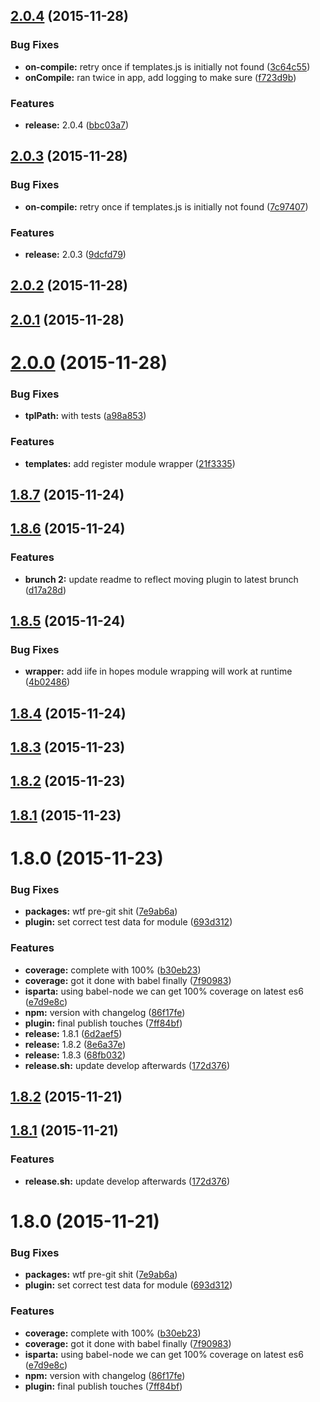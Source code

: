 <a name="2.0.4"></a>
## [2.0.4](https://github.com/j-walker23/angular-template-cache-brunch/compare/2.0.4...v2.0.4) (2015-11-28)


### Bug Fixes

* **on-compile:** retry once if templates.js is initially not found ([3c64c55](https://github.com/j-walker23/angular-template-cache-brunch/commit/3c64c55))
* **onCompile:** ran twice in app, add logging to make sure ([f723d9b](https://github.com/j-walker23/angular-template-cache-brunch/commit/f723d9b))

### Features

* **release:** 2.0.4 ([bbc03a7](https://github.com/j-walker23/angular-template-cache-brunch/commit/bbc03a7))



<a name="2.0.3"></a>
## [2.0.3](https://github.com/j-walker23/angular-template-cache-brunch/compare/2.0.3...v2.0.3) (2015-11-28)


### Bug Fixes

* **on-compile:** retry once if templates.js is initially not found ([7c97407](https://github.com/j-walker23/angular-template-cache-brunch/commit/7c97407))

### Features

* **release:** 2.0.3 ([9dcfd79](https://github.com/j-walker23/angular-template-cache-brunch/commit/9dcfd79))



<a name="2.0.2"></a>
## [2.0.2](https://github.com/j-walker23/angular-template-cache-brunch/compare/2.0.2...v2.0.2) (2015-11-28)




<a name="2.0.1"></a>
## [2.0.1](https://github.com/j-walker23/angular-template-cache-brunch/compare/2.0.1...v2.0.1) (2015-11-28)




<a name="2.0.0"></a>
# [2.0.0](https://github.com/j-walker23/angular-template-cache-brunch/compare/2.0.0...v2.0.0) (2015-11-28)


### Bug Fixes

* **tplPath:** with tests ([a98a853](https://github.com/j-walker23/angular-template-cache-brunch/commit/a98a853))

### Features

* **templates:** add register module wrapper ([21f3335](https://github.com/j-walker23/angular-template-cache-brunch/commit/21f3335))



<a name="1.8.7"></a>
## [1.8.7](https://github.com/j-walker23/angular-template-cache-brunch/compare/1.8.7...v1.8.7) (2015-11-24)




<a name="1.8.6"></a>
## [1.8.6](https://github.com/j-walker23/angular-template-cache-brunch/compare/1.8.6...v1.8.6) (2015-11-24)


### Features

* **brunch 2:** update readme to reflect moving plugin to latest brunch ([d17a28d](https://github.com/j-walker23/angular-template-cache-brunch/commit/d17a28d))



<a name="1.8.5"></a>
## [1.8.5](https://github.com/j-walker23/angular-template-cache-brunch/compare/1.8.5...v1.8.5) (2015-11-24)


### Bug Fixes

* **wrapper:** add iife in hopes module wrapping will work at runtime ([4b02486](https://github.com/j-walker23/angular-template-cache-brunch/commit/4b02486))



<a name="1.8.4"></a>
## [1.8.4](https://github.com/j-walker23/angular-template-cache-brunch/compare/1.8.4...v1.8.4) (2015-11-24)




<a name="1.8.3"></a>
## [1.8.3](https://github.com/j-walker23/angular-template-cache-brunch/compare/1.8.3...v1.8.3) (2015-11-23)




<a name="1.8.2"></a>
## [1.8.2](https://github.com/j-walker23/angular-template-cache-brunch/compare/1.8.2...v1.8.2) (2015-11-23)




<a name="1.8.1"></a>
## [1.8.1](https://github.com/j-walker23/angular-template-cache-brunch/compare/1.8.1...v1.8.1) (2015-11-23)




<a name="1.8.0"></a>
# 1.8.0 (2015-11-23)


### Bug Fixes

* **packages:** wtf pre-git shit ([7e9ab6a](https://github.com/j-walker23/angular-template-cache-brunch/commit/7e9ab6a))
* **plugin:** set correct test data for module ([693d312](https://github.com/j-walker23/angular-template-cache-brunch/commit/693d312))

### Features

* **coverage:** complete with 100% ([b30eb23](https://github.com/j-walker23/angular-template-cache-brunch/commit/b30eb23))
* **coverage:** got it done with babel finally ([7f90983](https://github.com/j-walker23/angular-template-cache-brunch/commit/7f90983))
* **isparta:** using babel-node we can get 100% coverage on latest es6 ([e7d9e8c](https://github.com/j-walker23/angular-template-cache-brunch/commit/e7d9e8c))
* **npm:** version with changelog ([86f17fe](https://github.com/j-walker23/angular-template-cache-brunch/commit/86f17fe))
* **plugin:** final publish touches ([7ff84bf](https://github.com/j-walker23/angular-template-cache-brunch/commit/7ff84bf))
* **release:** 1.8.1 ([6d2aef5](https://github.com/j-walker23/angular-template-cache-brunch/commit/6d2aef5))
* **release:** 1.8.2 ([8e6a37e](https://github.com/j-walker23/angular-template-cache-brunch/commit/8e6a37e))
* **release:** 1.8.3 ([68fb032](https://github.com/j-walker23/angular-template-cache-brunch/commit/68fb032))
* **release.sh:** update develop afterwards ([172d376](https://github.com/j-walker23/angular-template-cache-brunch/commit/172d376))



<a name="1.8.2"></a>
## [1.8.2](https://github.com/j-walker23/angular-template-cache-brunch/compare/1.8.2...v1.8.2) (2015-11-21)




<a name="1.8.1"></a>
## [1.8.1](https://github.com/j-walker23/angular-template-cache-brunch/compare/1.8.1...v1.8.1) (2015-11-21)


### Features

* **release.sh:** update develop afterwards ([172d376](https://github.com/j-walker23/angular-template-cache-brunch/commit/172d376))



<a name="1.8.0"></a>
# 1.8.0 (2015-11-21)


### Bug Fixes

* **packages:** wtf pre-git shit ([7e9ab6a](https://github.com/j-walker23/angular-template-cache-brunch/commit/7e9ab6a))
* **plugin:** set correct test data for module ([693d312](https://github.com/j-walker23/angular-template-cache-brunch/commit/693d312))

### Features

* **coverage:** complete with 100% ([b30eb23](https://github.com/j-walker23/angular-template-cache-brunch/commit/b30eb23))
* **coverage:** got it done with babel finally ([7f90983](https://github.com/j-walker23/angular-template-cache-brunch/commit/7f90983))
* **isparta:** using babel-node we can get 100% coverage on latest es6 ([e7d9e8c](https://github.com/j-walker23/angular-template-cache-brunch/commit/e7d9e8c))
* **npm:** version with changelog ([86f17fe](https://github.com/j-walker23/angular-template-cache-brunch/commit/86f17fe))
* **plugin:** final publish touches ([7ff84bf](https://github.com/j-walker23/angular-template-cache-brunch/commit/7ff84bf))



